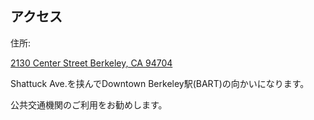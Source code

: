 ## アクセス


住所:


<a href="https://www.google.co.jp/maps/place/2130+Center+Street/@37.8703932,-122.2684869,18z/data=!4m6!1m3!3m2!1s0x0:0xbd2075ab68900052!2s2130+Center+Street!3m1!1s0x0:0xbd2075ab68900052" target="_blank">2130 Center Street Berkeley, CA 94704 </a>


Shattuck Ave.を挟んでDowntown Berkeley駅(BART)の向かいになります。


公共交通機関のご利用をお勧めします。
